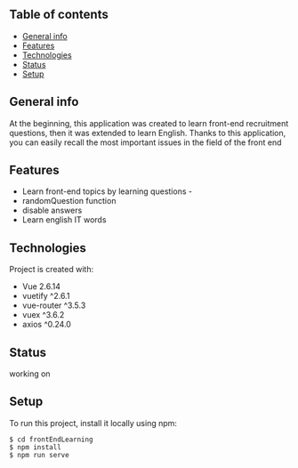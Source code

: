 ## Table of contents
* [General info](#general-info)
* [Features](#features)
* [Technologies](#technologies)
* [Status](#status)
* [Setup](#setup)

## General info
At the beginning, this application was created to learn front-end recruitment questions, then it was extended to learn English.
Thanks to this application, you can easily recall the most important issues in the field of the front end

## Features
* Learn front-end topics by learning questions - 
* randomQuestion function
* disable answers 
* Learn english IT words


## Technologies
Project is created with:
* Vue 2.6.14
* vuetify ^2.6.1
* vue-router ^3.5.3
* vuex ^3.6.2
* axios ^0.24.0

## Status
working on
	
## Setup
To run this project, install it locally using npm:

```
$ cd frontEndLearning
$ npm install
$ npm run serve
```

